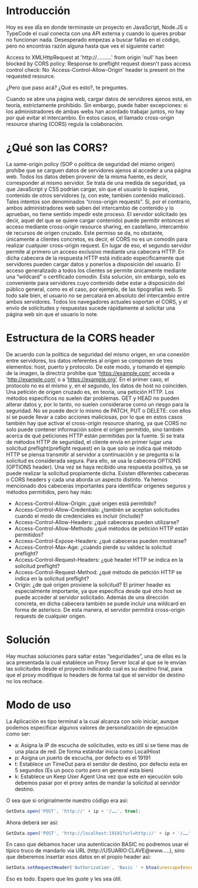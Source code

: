 # Introducción

Hoy es ese dÍa en donde terminaste un proyecto en JavaScript, Node.JS o TypeCode el cual conecta con una API externa y cuando lo queres probar no funcionan nada. Desesperado empezas a buscar fallas en el código, pero no encontras razón alguna hasta que ves el siguiente cartel:


Access to XMLHttpRequest at 'http://……….' from origin 'null' has been blocked by CORS policy: Response to preflight request doesn't pass access control check: No 'Access-Control-Allow-Origin' header is present on the requested resource. 

¿Pero que paso acá? ¿Qué es esto?, te preguntes.

Cuando se abre una página web, cargar datos de servidores ajenos está, en teoría, estrictamente prohibido. Sin embargo, puede haber excepciones: si los administradores de ambas webs han acordado trabajar juntos, no hay por qué evitar el intercambio. En estos casos, el llamado cross-origin resource sharing (CORS) regula la colaboración. 

# ¿Qué son las CORS?

La same-origin policy (SOP o política de seguridad del mismo origen) prohíbe que se carguen datos de servidores ajenos al acceder a una página web. Todos los datos deben provenir de la misma fuente, es decir, corresponder al mismo servidor. Se trata de una medida de seguridad, ya que JavaScript y CSS podrían cargar, sin que el usuario lo supiese, contenido de otros servidores (y, con este, también contenido malicioso). Tales intentos son denominados “cross-origin requests”. Si, por el contrario, ambos administradores web saben del intercambio de contenido y lo aprueban, no tiene sentido impedir este proceso. El servidor solicitado (es decir, aquel del que se quiere cargar contenido) puede permitir entonces el acceso mediante cross-origin resource sharing, en castellano, intercambio de recursos de origen cruzado.
Este permiso se da, no obstante, únicamente a clientes concretos, es decir, el CORS no es un comodín para realizar cualquier cross-origin request. En lugar de eso, el segundo servidor permite al primero un acceso exclusivo mediante una cabecera HTTP. En dicha cabecera de la respuesta HTTP está indicado específicamente qué servidores pueden cargar datos y ponerlos a disposición del usuario. El acceso generalizado a todos los clientes se permite únicamente mediante una “wildcard” o certificado comodín. Esta solución, sin embargo, solo es conveniente para servidores cuyo contenido debe estar a disposición del público general, como es el caso, por ejemplo, de las tipografías web.
Si todo sale bien, el usuario no se percatará en absoluto del intercambio entre ambos servidores. Todos los navegadores actuales soportan el CORS, y el envío de solicitudes y respuestas sucede rápidamente al solicitar una página web sin que el usuario lo note.


# Estructura de la CORS header

De acuerdo con la política de seguridad del mismo origen, en una conexión entre servidores, los datos referentes al origen se componen de tres elementos: host, puerto y protocolo. De este modo, y tomando el ejemplo de la imagen, la directriz prohíbe que ’https://example.com’ acceda a ’http://example.com’ o a ’https://example.org’. En el primer caso, el protocolo no es el mismo y, en el segundo, los datos de host no coinciden.
Una petición de origen cruzado es, en teoría, una petición HTTP. Los métodos específicos no suelen dar problemas. GET y HEAD no pueden alterar datos y, por lo tanto, no suelen considerarse como un riesgo para la seguridad. No se puede decir lo mismo de PATCH, PUT o DELETE: con ellos sí se puede llevar a cabo acciones maliciosas, por lo que en estos casos también hay que activar el cross-origin resource sharing, ya que CORS no solo puede contener información sobre el origen permitido, sino también acerca de qué peticiones HTTP están permitidas por la fuente.
Si se trata de métodos HTTP de seguridad, el cliente envía en primer lugar una solicitud preflight(preflight request) en la que solo se indica qué método HTTP se piensa transmitir al servidor a continuación y se pregunta si la solicitud es considerada segura. Para ello, se usa la cabecera OPTIONS (OPTIONS header). Una vez se haya recibido una respuesta positiva, ya se puede realizar la solicitud propiamente dicha.
Existen diferentes cabeceras o CORS headers y cada una aborda un aspecto distinto. Ya hemos mencionado dos cabeceras importantes para identificar orígenes seguros y métodos permitidos, pero hay más:
-	Access-Control-Allow-Origin: ¿qué origen está permitido?
- Access-Control-Allow-Credentials: ¿también se aceptan solicitudes cuando el modo de credenciales es incluir (include)?
- Access-Control-Allow-Headers: ¿qué cabeceras pueden utilizarse?
 - Access-Control-Allow-Methods: ¿qué métodos de petición HTTP están permitidos?
- Access-Control-Expose-Headers: ¿qué cabeceras pueden mostrarse?
- Access-Control-Max-Age: ¿cuándo pierde su validez la solicitud preflight?
- Access-Control-Request-Headers: ¿qué header HTTP se indica en la solicitud preflight?
- Access-Control-Request-Method: ¿qué método de petición HTTP se indica en la solicitud preflight?
- Origin: ¿de qué origen proviene la solicitud?
El primer header es especialmente importante, ya que especifica desde qué otro host se puede acceder al servidor solicitado. Además de una dirección concreta, en dicha cabecera también se puede incluir una wildcard en forma de asterisco. De esta manera, el servidor permitirá cross-origin requests de cualquier origen.
# Solución

Hay muchas soluciones para saltar estas “seguridades”, una de ellas es la aca presentada la cual establece un Proxy Server local al que se le envían las solicitudes desde el proyecto indicando cual es su destino final, para que el proxy modifique lo headers de forma tal que el servidor de destino no los rechace.
# Modo de uso

La Aplicación es tipo terminal a la cual alcanza con solo iniciar, aunque podemos especificar algunos valores de personalización de ejecución como ser:

- a: Asigna la IP de escucha de solicitudes, esto es útil si se tiene mas de una placa de red. De forma estándar inicia como LocalHiost
-	p: Asigna un puerto de escucha, por defecto es el 19191
-	t: Establece un TimeOut para el seridor de destino, por defecto esta en 5 segundos (Es un poco corto pero en general esta bien)
-	k: Establece un Keep User Agent
Una vez que este en ejecución solo debemos pasar por el proxy antes de mandar la solicitud al servidor destino. 

O sea que si originalmente nuestro código era asi:

```javascript
GetData.open('POST', 'http://' + ip + '/……', true);
```

Ahora deberá ser asi:

```javascript
GetData.open('POST', 'http://localhost:19191?url=http://' + ip + '/……', true);
```

En caso que debamos hacer una autenticación BASIC no podremos usar el típico truco de mandarlo via URL (http://USUARIO:CLAVE@www.....), sino que deberemos insertar esos datos en el propio header asi:

```javascript
GetData.setRequestHeader('Authorization', 'Basic ' + btoa(unescape(encodeURIComponent(USUARIO + ':' + CLAVE))));
```

Eso es todo. Espero que les guste y les sea útil.
